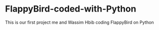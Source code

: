 # FlappyBird-coded-with-Python
This is our first project me and Wassim Hbib coding FlappyBird on Python
